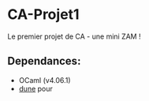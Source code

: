 # CA-Projet1
Le premier projet de CA - une mini ZAM !

## Dependances:
* OCaml (v4.06.1)
* [dune](https://github.com/ocaml/dune) pour
